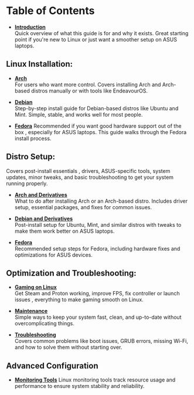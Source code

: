 # Table of Contents

* [**Introduction**](README.md)  
  Quick overview of what this guide is for and why it exists. Great starting point if you're new to Linux or just want a smoother setup on ASUS laptops.

## Linux Installation:


* [**Arch**](Linux-Installation/Arch.md)  
  For users who want more control. Covers installing Arch and Arch-based distros manually or with tools like EndeavourOS.

* [**Debian**](Linux-Installation/Debian.md)  
  Step-by-step install guide for Debian-based distros like Ubuntu and Mint. Simple, stable, and works well for most people.

* [**Fedora**](Linux-Installation/Fedora.md)
 Recommended if you want good hardware support out of the box , especially for ASUS laptops. This guide walks through the Fedora install process.

## Distro Setup:

Covers post-install essentials , drivers, ASUS-specific tools, system updates, minor tweaks, and basic troubleshooting to get your system running properly.

* [**Arch and Derivatives**](<Distro Setup/arch-and-derivatives.md>)  
  What to do after installing Arch or an Arch-based distro. Includes driver setup, essential packages, and fixes for common issues.

* [**Debian and Derivatives**](<Distro Setup/debian-and-derivatives.md>)  
  Post-install setup for Ubuntu, Mint, and similar distros  with tweaks to make them work better on ASUS laptops.
*  [**Fedora**](<Distro Setup/Fedora.md>)  
  Recommended setup steps for Fedora, including hardware fixes and optimizations for ASUS devices.


## Optimization and Troubleshooting:

* [**Gaming on Linux**](optimization-and-troubleshooting/gaming-on-linux.md)  
  Get Steam and Proton working, improve FPS, fix controller or launch issues , everything to make gaming smooth on Linux.

* [**Maintenance**](optimization-and-troubleshooting/maintenance.md)  
  Simple ways to keep your system fast, clean, and up-to-date without overcomplicating things.

* [**Troubleshooting**](optimization-and-troubleshooting/troubleshooting.md)  
  Covers common problems like boot issues, GRUB errors, missing Wi-Fi, and how to solve them without starting over.

## Advanced Configuration
* [**Monitoring Tools**](Advanced-Configuration/monitoring-tools.md)
  Linux monitoring tools track resource usage and performance to ensure system stability and reliability.
